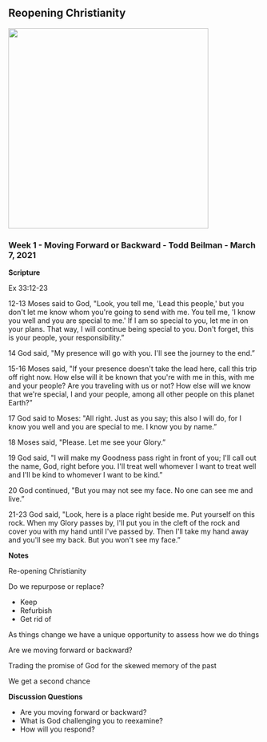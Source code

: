 ## Reopening Christianity

<img src="/static/images/vineyard/Reopening.jpg" width="400">


### Week 1 - Moving Forward or Backward - Todd Beilman  - March 7, 2021

**Scripture**

Ex 33:12-23

12-13 Moses said to God, "Look, you tell me, 'Lead this people,' but you don't let me know whom you're going to send with me. You tell me, 'I know you well and you are special to me.' If I am so special to you, let me in on your plans. That way, I will continue being special to you. Don't forget, this is your people, your responsibility.”

14 God said, "My presence will go with you. I'll see the journey to the end.”

15-16 Moses said, "If your presence doesn't take the lead here, call this trip off right now. How else will it be known that you're with me in this, with me and your people? Are you traveling with us or not? How else will we know that we're special, I and your people, among all other people on this planet Earth?”

17 God said to Moses: "All right. Just as you say; this also I will do, for I know you well and you are special to me. I know you by name.”

18 Moses said, "Please. Let me see your Glory.”

19 God said, "I will make my Goodness pass right in front of you; I'll call out the name, God, right before you. I'll treat well whomever I want to treat well and I'll be kind to whomever I want to be kind.”

20 God continued, "But you may not see my face. No one can see me and live.”

21-23 God said, "Look, here is a place right beside me. Put yourself on this rock. When my Glory passes by, I'll put you in the cleft of the rock and cover you with my hand until I've passed by. Then I'll take my hand away and you'll see my back. But you won't see my face.”



**Notes**

Re-opening Christianity

Do we repurpose or replace?

- Keep
- Refurbish
- Get rid of

As things change we have a unique opportunity to assess how we do things

Are we moving forward or backward?

Trading the promise of God for the skewed memory of the past

We get a second chance



**Discussion Questions**

* Are you moving forward or backward?
* What is God challenging you to reexamine?
* How will you respond?




